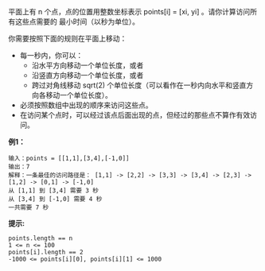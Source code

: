 平面上有 n 个点，点的位置用整数坐标表示 points[i] = [xi, yi] 。请你计算访问所有这些点需要的 最小时间（以秒为单位）。

你需要按照下面的规则在平面上移动：

- 每一秒内，你可以：
  - 沿水平方向移动一个单位长度，或者
  - 沿竖直方向移动一个单位长度，或者
  - 跨过对角线移动 sqrt(2) 个单位长度（可以看作在一秒内向水平和竖直方向各移动一个单位长度）。
- 必须按照数组中出现的顺序来访问这些点。
- 在访问某个点时，可以经过该点后面出现的点，但经过的那些点不算作有效访问。

**例1：**
```
输入：points = [[1,1],[3,4],[-1,0]]
输出：7
解释：一条最佳的访问路径是： [1,1] -> [2,2] -> [3,3] -> [3,4] -> [2,3] -> [1,2] -> [0,1] -> [-1,0]   
从 [1,1] 到 [3,4] 需要 3 秒 
从 [3,4] 到 [-1,0] 需要 4 秒
一共需要 7 秒
```

**提示:**
```
points.length == n
1 <= n <= 100
points[i].length == 2
-1000 <= points[i][0], points[i][1] <= 1000
```

